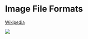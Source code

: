 # Image File Formats
[Wikipedia](https://en.wikipedia.org/wiki/Image_file_format)

![](https://upload.wikimedia.org/wikipedia/commons/thumb/c/ce/Image_formats_by_scope.svg/1280px-Image_formats_by_scope.svg.png)
